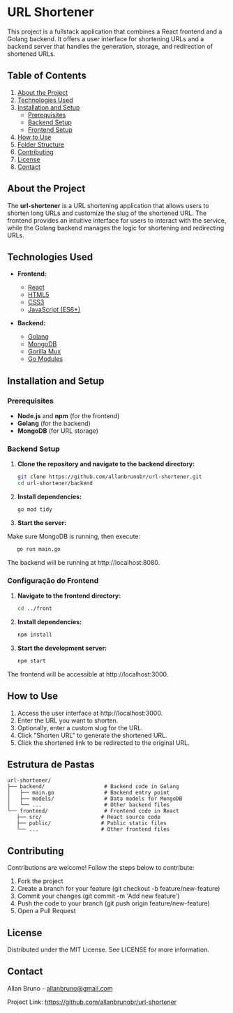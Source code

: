 # URL Shortener

This project is a fullstack application that combines a React frontend and a Golang backend. It offers a user interface for shortening URLs and a backend server that handles the generation, storage, and redirection of shortened URLs.

## Table of Contents

1. [About the Project](#about-the-project)
2. [Technologies Used](#technologies-used)
3. [Installation and Setup](#installation-and-setup)
   - [Prerequisites](#prerequisites)
   - [Backend Setup](#backend-setup)
   - [Frontend Setup](#frontend-setup)
4. [How to Use](#how-to-use)
5. [Folder Structure](#folder-structure)
6. [Contributing](#contributing)
7. [License](#license)
8. [Contact](#contact)

## About the Project

The **url-shortener** is a URL shortening application that allows users to shorten long URLs and customize the slug of the shortened URL. The frontend provides an intuitive interface for users to interact with the service, while the Golang backend manages the logic for shortening and redirecting URLs.

## Technologies Used

- **Frontend:**
  - [React](https://reactjs.org/)
  - [HTML5](https://developer.mozilla.org/en-US/docs/Web/Guide/HTML/HTML5)
  - [CSS3](https://developer.mozilla.org/en-US/docs/Web/CSS)
  - [JavaScript (ES6+)](https://developer.mozilla.org/en-US/docs/Web/JavaScript)

- **Backend:**
  - [Golang](https://golang.org/)
  - [MongoDB](https://www.mongodb.com/)
  - [Gorilla Mux](https://github.com/gorilla/mux)
  - [Go Modules](https://blog.golang.org/using-go-modules)

## Installation and Setup

### Prerequisites

- **Node.js** and **npm** (for the frontend)
- **Golang** (for the backend)
- **MongoDB** (for URL storage)

### Backend Setup

1. **Clone the repository and navigate to the backend directory:**

   ```bash
   git clone https://github.com/allanbrunobr/url-shortener.git
   cd url-shortener/backend

2. **Install dependencies:**
   ```bash
   go mod tidy

3. **Start the server:**
   
Make sure MongoDB is running, then execute:
```bash
   go run main.go
```
The backend will be running at http://localhost:8080.


### Configuração do Frontend

1. **Navigate to the frontend directory:**

   ```bash
   cd ../front
   ```
2. **Install dependencies:**
   ```bash
   npm install
   ```
3. **Start the development server:**
   ```bash
   npm start
   ```
   
The frontend will be accessible at http://localhost:3000.

## How to Use
1. Access the user interface at http://localhost:3000.
2. Enter the URL you want to shorten.
3. Optionally, enter a custom slug for the URL.
4. Click "Shorten URL" to generate the shortened URL.
5. Click the shortened link to be redirected to the original URL.

## Estrutura de Pastas

 ```plaintext
 url-shortener/
├── backend/                   # Backend code in Golang
│   ├── main.go                # Backend entry point
│   ├── models/                # Data models for MongoDB
│   └── ...                    # Other backend files
└── frontend/                  # Frontend code in React
    ├── src/                   # React source code
    ├── public/                # Public static files
    └── ...                    # Other frontend files
```
## Contributing
Contributions are welcome! Follow the steps below to contribute:
1. Fork the project
2. Create a branch for your feature (git checkout -b feature/new-feature)
3. Commit your changes (git commit -m 'Add new feature')
4. Push the code to your branch (git push origin feature/new-feature)
5. Open a Pull Request

## License
Distributed under the MIT License. See LICENSE for more information.

## Contact
Allan Bruno - allanbruno@gmail.com

Project Link: https://github.com/allanbrunobr/url-shortener

